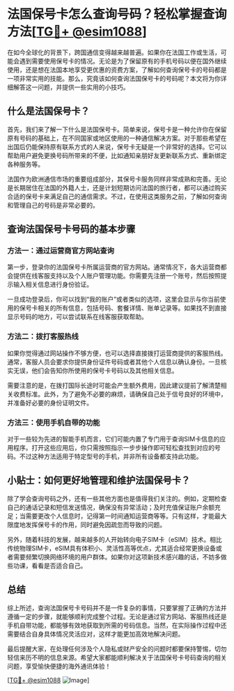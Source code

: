 # 法国保号卡怎么查询号码？轻松掌握查询方法[[TG💪+ @esim1088](https://t.me/s/esim1088)]

在如今全球化的背景下，跨国通信变得越来越普遍。如果你在法国工作或生活，可能会遇到需要使用保号卡的情况。无论是为了保留原有的手机号码以便在国外继续使用，还是想在法国本地享受更优惠的资费方案，了解如何查询保号卡的号码都是一项非常实用的技能。那么，究竟该如何查询法国保号卡的号码呢？本文将为你详细解答这一问题，并提供一些实用的小技巧。

## 什么是法国保号卡？

首先，我们来了解一下什么是法国保号卡。简单来说，保号卡是一种允许你在保留原有号码的基础上，在不同国家或地区使用的一种通信解决方案。对于那些希望在出国后仍能保持原有联系方式的人来说，保号卡无疑是一个非常好的选择。它可以帮助用户避免更换号码所带来的不便，比如通知亲朋好友更新联系方式、重新绑定各种服务等。

法国作为欧洲通信市场的重要组成部分，其保号卡服务同样非常成熟和完善。无论是长期居住在法国的外籍人士，还是计划短期访问法国的旅行者，都可以通过购买合适的保号卡来满足自己的通信需求。不过，在使用这类服务之前，了解如何查询和管理自己的号码是非常必要的。

## 查询法国保号卡号码的基本步骤

### 方法一：通过运营商官方网站查询

第一步，登录你的法国保号卡所属运营商的官方网站。通常情况下，各大运营商都会提供在线客服支持以及个人账户管理功能。你需要先注册一个账号，然后按照提示输入相关信息进行身份验证。

一旦成功登录后，你可以找到“我的账户”或者类似的选项，这里会显示与你当前使用的保号卡相关的所有信息，包括号码、套餐详情、账单记录等。如果找不到直接显示号码的地方，可以尝试联系在线客服获取帮助。

### 方法二：拨打客服热线

如果你觉得通过网站操作不够方便，也可以选择直接拨打运营商提供的客服热线。通常，客服人员会要求你提供身份证件号码或者其他个人信息以确认身份。一旦核实无误，他们会告知你所使用的保号卡号码以及其他相关信息。

需要注意的是，在拨打国际长途时可能会产生额外费用，因此建议提前了解清楚相关收费标准。此外，为了避免不必要的麻烦，请确保自己处于信号良好的环境中，并准备好必要的身份证明文件。

### 方法三：使用手机自带的功能

对于一些较为先进的智能手机而言，它们可能内置了专门用于查询SIM卡信息的应用程序。打开这些应用后，你只需按照指示一步步操作即可轻松查找到对应的号码。不过这种方法适用于特定型号的手机，并非所有设备都支持此功能。

## 小贴士：如何更好地管理和维护法国保号卡？

除了学会查询号码之外，还有一些其他方面也是值得我们关注的。例如，定期检查自己的通话记录和短信发送情况，确保没有异常活动；及时充值保证账户余额充足；当需要更改个人信息时，记得第一时间通知运营商等等。只有这样，才能最大限度地发挥保号卡的作用，同时避免因疏忽而导致的问题。

另外，随着科技的发展，越来越多的人开始转向电子SIM卡（eSIM）技术。相比传统物理SIM卡，eSIM具有体积小、灵活性高等优点，尤其适合经常更换设备或者需要频繁切换网络环境的用户群体。如果你对这项新技术感兴趣的话，不妨多做些功课，看看是否适合自己。

## 总结

综上所述，查询法国保号卡号码并不是一件复杂的事情，只要掌握了正确的方法并遵循一定的步骤，就能够顺利完成整个过程。无论是通过官方网站、客服热线还是手机自带功能，都能够有效地获取到所需的号码信息。当然，在实际操作过程中还需要结合自身具体情况灵活应对，这样才能更加高效地解决问题。

最后提醒大家，在处理任何涉及个人隐私或财产安全的问题时都要保持警惕，切勿轻信来历不明的信息来源。希望大家都能顺利解决关于法国保号卡号码查询的相关问题，享受愉快便捷的海外通讯体验！

[[TG💪+ @esim1088](https://t.me/s/esim1088) ![Image](https://i.postimg.cc/4NQfJmqS/Snipaste-2025-05-13-00-14-12.png)]